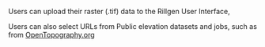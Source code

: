 Users can upload their raster (.tif) data to the Rillgen User Interface, 

Users can also select URLs from Public elevation datasets and jobs, such as from [OpenTopography.org](https://opentopography.org)
